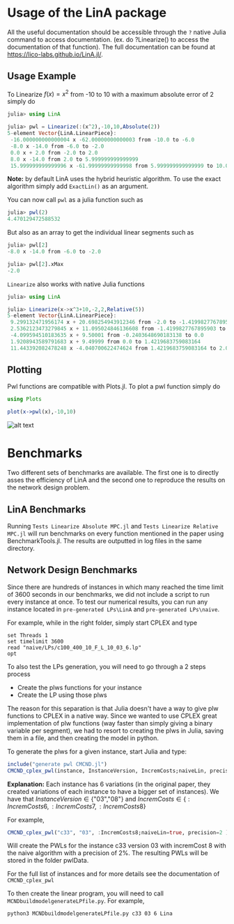 

# Usage of the LinA package

All the useful documentation should be accessible through the `?` native Julia command to access documentation. (ex. do ?Linearize() to access the documentation of that function). The full documentation can be found at https://lico-labs.github.io/LinA.jl/.

## Usage Example
To Linearize $f(x) = x^2$ from -10 to 10 with a maximum absolute error of $2$ simply do
```julia
julia> using LinA

julia> pwl = Linearize(:(x^2),-10,10,Absolute(2))
5-element Vector{LinA.LinearPiece}:
 -16.000000000000004 x -62.00000000000003 from -10.0 to -6.0
 -8.0 x -14.0 from -6.0 to -2.0
 0.0 x + 2.0 from -2.0 to 2.0
 8.0 x -14.0 from 2.0 to 5.999999999999999
 15.999999999999996 x -61.99999999999998 from 5.999999999999999 to 10.0

```
**Note:** by default LinA uses the hybrid heuristic algorithm. To use the exact algorithm simply add `ExactLin()` as an argument.


You can now call `pwl` as a julia function such as

```julia
julia> pwl(2)
4.470129472588532
```
But also as an array to get the individual linear segments such as
```julia 
julia> pwl[2]
-8.0 x -14.0 from -6.0 to -2.0

julia> pwl[2].xMax
-2.0
```
`Linearize` also works with native Julia functions
```julia
julia> using LinA

julia> Linearize(x->x^3+10,-2,2,Relative(5))
5-element Vector{LinA.LinearPiece}:
 9.299132471956174 x + 20.698254943912346 from -2.0 to -1.4199827767895903
 2.5362123473279845 x + 11.095024846136608 from -1.4199827767895903 to -0.2403648690183138
 -4.099594510183635 x + 9.50001 from -0.2403648690183138 to 0.0
 1.9208943589791683 x + 9.49999 from 0.0 to 1.4219683759083164
 11.443392082478248 x -4.040700622474624 from 1.4219683759083164 to 2.0

```


## Plotting
Pwl functions are compatible with Plots.jl. To plot a pwl function simply do
```julia
using Plots

plot(x->pwl(x),-10,10)

```
![alt text](https://i.imgur.com/7IHj3qp.png)


# Benchmarks
Two different sets of benchmarks are available. The first one is to directly asses the efficiency of LinA and the second one to reproduce the results on the network design problem.

## LinA Benchmarks
Running `Tests Linearize Absolute MPC.jl` and `Tests Linearize Relative MPC.jl` will run benchmarks on every function mentioned in the paper using BenchmarkTools.jl. The results are outputted in log files in the same directory.

## Network Design Benchmarks
Since there are hundreds of instances in which many reached the time limit of 3600 seconds in our benchmarks, we did not include a script to run every instance at once. To test our numerical results, you can run any instance located in `pre-generated LPs\LinA` and `pre-generated LPs\naive`.

For example, while in the right folder, simply start CPLEX and type
```
set Threads 1
set timelimit 3600
read "naive/LPs/c100_400_10_F_L_10_03_6.lp"
opt
```


To also test the LPs generation, you will need to go through a 2 steps process
- Create the plws functions for your instance
- Create the LP using those plws

  
The reason for this separation is that Julia doesn't have a way to give plw functions to CPLEX in a native way. Since we wanted to use CPLEX great implementation of plw functions (way faster than simply giving a binary variable per segment), we had to resort to creating the plws in Julia, saving them in a file, and then creating the model in python.  


To generate the plws for a given instance, start Julia and type: 

```julia
include("generate pwl CMCND.jl")
CMCND_cplex_pwl(instance, InstanceVersion, IncremCosts;naiveLin, precision) 
```
**Explanation:** Each instance has 6 variations (in the original paper, they created variations of each instance to have a bigger set of instances). We have that $InstanceVersion \in \{$"$03$","$08$"$\}$ and $IncremCosts \in \{:IncremCosts6,:IncremCosts7,:IncremCosts8 \}$

For example,
```julia
CMCND_cplex_pwl("c33", "03", :IncremCosts8;naiveLin=true, precision=2 ) 
```
Will create the PWLs for the instance c33 version 03 with incremCost 8 with the naive algorithm with a precision of $2\%$. The resulting PWLs will be stored in the folder pwlData.

For the full list of instances and for more details see the documentation of `CMCND_cplex_pwl`

To then create the linear program, you will need to call `MCNDbuildmodelgenerateLPfile.py`. For example,

```
python3 MCNDbuildmodelgenerateLPfile.py c33 03 6 Lina
```


